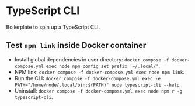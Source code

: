 # TypeScript CLI

Boilerplate to spin up a TypeScript CLI.

## Test `npm link` inside Docker container

- Install global dependencies in user directory: `docker compose -f docker-compose.yml exec node npm config set prefix '~/.local/'`.
- NPM link: `docker compose -f docker-compose.yml exec node npm link`.
- Run the CLI: `docker compose -f docker-compose.yml exec -e PATH="/home/node/.local/bin:${PATH}" node typescript-cli --help`.
- Uninstall: `docker compose -f docker-compose.yml exec node npm r -g typescript-cli`.
